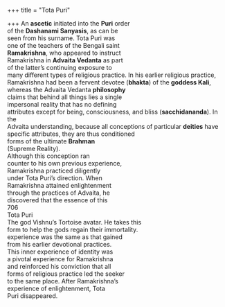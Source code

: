 +++
title = "Tota Puri"

+++
An **ascetic** initiated into the **Puri** order  
of the **Dashanami Sanyasis**, as can be  
seen from his surname. Tota Puri was  
one of the teachers of the Bengali saint  
**Ramakrishna**, who appeared to instruct  
Ramakrishna in **Advaita Vedanta** as part  
of the latter’s continuing exposure to  
many different types of religious practice. In his earlier religious practice,  
Ramakrishna had been a fervent devotee (**bhakta**) of the **goddess Kali**, whereas the Advaita Vedanta **philosophy**  
claims that behind all things lies a single  
impersonal reality that has no defining  
attributes except for being, consciousness, and bliss (**sacchidananda**). In the  
Advaita understanding, because all conceptions of particular **deities** have specific attributes, they are thus conditioned  
forms of the ultimate **Brahman**  
(Supreme Reality).  
Although this conception ran  
counter to his own previous experience,  
Ramakrishna practiced diligently  
under Tota Puri’s direction. When  
Ramakrishna attained enlightenment  
through the practices of Advaita, he  
discovered that the essence of this  
706  
Tota Puri  
The god Vishnu’s Tortoise avatar. He takes this  
form to help the gods regain their immortality.  
experience was the same as that gained  
from his earlier devotional practices.  
This inner experience of identity was  
a pivotal experience for Ramakrishna  
and reinforced his conviction that all  
forms of religious practice led the seeker  
to the same place. After Ramakrishna’s  
experience of enlightenment, Tota  
Puri disappeared.